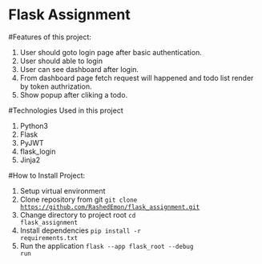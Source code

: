# Flask Assignment

#Features of this project:
1. User should goto login page after basic authentication.
2. User should able to login
3. User can see dashboard after login.
4. From dashboard page fetch request will happened and todo list render by token authrization.
5. Show popup after cliking a todo.

#Technologies Used in this project
1. Python3
2. Flask
3. PyJWT
4. flask_login
5. Jinja2


#How to Install Project:
1. Setup virtual environment
2. Clone repository from git
<code>git clone https://github.com/RashedEmon/flask_assignment.git</code>
3. Change directory to project root
<code>cd flask_assignment</code>
4. Install dependencies
<code>pip install -r requirements.txt</code>
5. Run the application
<code>flask --app flask_root --debug run</code>

